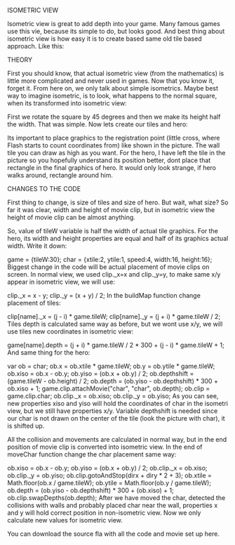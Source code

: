 ISOMETRIC VIEW

Isometric view is great to add depth into your game. Many famous games use this vie, because its simple to do, but looks good. And best thing about isometric view is how easy it is to create based same old tile based approach. Like this:




THEORY

First you should know, that actual isometric view (from the mathematics) is little more complicated and never used in games. Now that you know it, forget it. From here on, we only talk about simple isometrics. Maybe best way to imagine isometric, is to look, what happens to the normal square, when its transformed into isometric view:



First we rotate the square by 45 degrees and then we make its height half the width. That was simple. Now lets create our tiles and hero:



Its important to place graphics to the registration point (little cross, where Flash starts to count coordinates from) like shown in the picture. The wall tile you can draw as high as you want. For the hero, I have left the tile in the picture so you hopefully understand its position better, dont place that rectangle in the final graphics of hero. It would only look strange, if hero walks around, rectangle around him.


CHANGES TO THE CODE

First thing to change, is size of tiles and size of hero. But wait, what size? So far it was clear, width and height of movie clip, but in isometric view the height of movie clip can be almost anything.



So, value of tileW variable is half the width of actual tile graphics. For the hero, its width and height properties are equal and half of its graphics actual width. Write it down:

game = {tileW:30};
char = {xtile:2, ytile:1, speed:4, width:16, height:16};
Biggest change in the code will be actual placement of movie clips on screen. In normal view, we used clip._x=x and clip._y=y, to make same x/y appear in isometric view, we will use:

clip._x = x - y;
clip._y = (x + y) / 2;
In the buildMap function change placement of tiles:

clip[name]._x = (j - i) * game.tileW;
clip[name]._y = (j + i) * game.tileW / 2;
Tiles depth is calculated same way as before, but we wont use x/y, we will use tiles new coordinates in isometric view:

game[name].depth = (j + i) * game.tileW / 2 * 300 + (j - i) * game.tileW + 1;
And same thing for the hero:

var ob = char;
ob.x = ob.xtile * game.tileW;
ob.y = ob.ytile * game.tileW;
ob.xiso = ob.x - ob.y;
ob.yiso = (ob.x + ob.y) / 2;
ob.depthshift = (game.tileW - ob.height) / 2;
ob.depth = (ob.yiso - ob.depthshift) * 300 + ob.xiso + 1;
game.clip.attachMovie("char", "char", ob.depth);
ob.clip = game.clip.char;
ob.clip._x = ob.xiso;
ob.clip._y = ob.yiso;
As you can see, new properties xiso and yiso will hold the coordinates of char in the isometri view, but we still have properties x/y. Variable depthshift is needed since our char is not drawn on the center of the tile (look the picture with char), it is shifted up.

All the collision and movements are calculated in normal way, but in the end position of movie clip is converted into isometric view. In the end of moveChar function change the char placement same way:

ob.xiso = ob.x - ob.y;
ob.yiso = (ob.x + ob.y) / 2;
ob.clip._x = ob.xiso;
ob.clip._y = ob.yiso;
ob.clip.gotoAndStop(dirx + diry * 2 + 3);
ob.xtile = Math.floor(ob.x / game.tileW);
ob.ytile = Math.floor(ob.y / game.tileW);
ob.depth = (ob.yiso - ob.depthshift) * 300 + (ob.xiso) + 1;
ob.clip.swapDepths(ob.depth);
After we have moved the char, detected the collisions with walls and probably placed char near the wall, properties x and y will hold correct position in non-isometric view. Now we only calculate new values for isometric view.

You can download the source fla with all the code and movie set up here.

